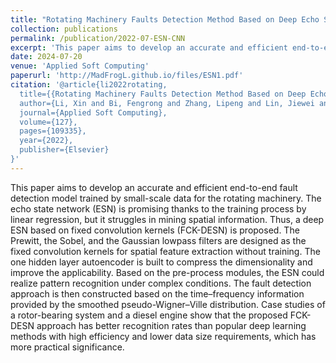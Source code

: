 ```yaml
---
title: "Rotating Machinery Faults Detection Method Based on Deep Echo State Network"
collection: publications
permalink: /publication/2022-07-ESN-CNN
excerpt: 'This paper aims to develop an accurate and efficient end-to-end fault detection model trained by small-scale data for the rotating machinery.'
date: 2024-07-20
venue: 'Applied Soft Computing'
paperurl: 'http://MadFrogL.github.io/files/ESN1.pdf'
citation: '@article{li2022rotating,
  title={{Rotating Machinery Faults Detection Method Based on Deep Echo State Network}},
  author={Li, Xin and Bi, Fengrong and Zhang, Lipeng and Lin, Jiewei and Bi, Xiaobo and Yang, Xiao},
  journal={Applied Soft Computing},
  volume={127},
  pages={109335},
  year={2022},
  publisher={Elsevier}
}'
---
```


This paper aims to develop an accurate and efficient end-to-end fault detection model trained by small-scale data for the rotating machinery. The echo state network (ESN) is promising thanks to the training process by linear regression, but it struggles in mining spatial information. Thus, a deep ESN based on fixed convolution kernels (FCK-DESN) is proposed. The Prewitt, the Sobel, and the Gaussian lowpass filters are designed as the fixed convolution kernels for spatial feature extraction without training. The one hidden layer autoencoder is built to compress the dimensionality and improve the applicability. Based on the pre-process modules, the ESN could realize pattern recognition under complex conditions. The fault detection approach is then constructed based on the time–frequency information provided by the smoothed pseudo-Wigner–Ville distribution. Case studies of a rotor-bearing system and a diesel engine show that the proposed FCK-DESN approach has better recognition rates than popular deep learning methods with high efficiency and lower data size requirements, which has more practical significance.
